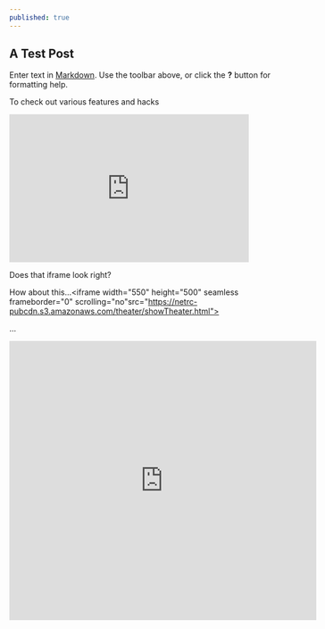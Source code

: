 ```yaml
---
published: true
---
```

## A Test Post

Enter text in [Markdown](http://daringfireball.net/projects/markdown/). Use the toolbar above, or click the **?** button for formatting help.

To check out various features and hacks 

<iframe width="429" height="265" seamless frameborder="0" scrolling="no" src="https://docs.google.com/spreadsheets/d/e/2PACX-1vTbYVBFdURtkK2BOtDZ19KwmT4H6Ec5McqlI08hB_Od53Ay6TjmPqROTBawBod1RN9FETsIJkmBHx76/pubchart?oid=703731178&amp;format=interactive"></iframe>


Does that iframe look right?

How about this...<iframe  width="550" height="500" seamless frameborder="0" scrolling="no"src="https://netrc-pubcdn.s3.amazonaws.com/theater/showTheater.html"></iframe>

...
 

<iframe width="550" height="500" seamless frameborder="0" scrolling="no" src="https://netrc-pubcdn.s3.amazonaws.com/theater/showTheater.html"></iframe>
